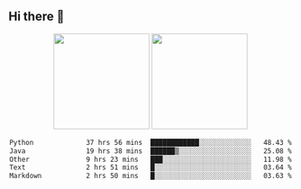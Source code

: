 ## Hi there 👋
<div align="center">
<span>  </span>
<img height="170px" src="https://github-readme-stats.vercel.app/api?username=LZvoid&show_icons=true&count_private==true&v=3" /><span>        </span><img height="170px" src="https://github-readme-stats.vercel.app/api/top-langs/?username=LZvoid&layout=compact&langs_count=8&v=3" />
<span>  </span>
</div>
<div align="center">

<!--START_SECTION:waka-->

```txt
Python             37 hrs 56 mins  ████████████░░░░░░░░░░░░░   48.43 %
Java               19 hrs 38 mins  ██████▒░░░░░░░░░░░░░░░░░░   25.08 %
Other              9 hrs 23 mins   ███░░░░░░░░░░░░░░░░░░░░░░   11.98 %
Text               2 hrs 51 mins   █░░░░░░░░░░░░░░░░░░░░░░░░   03.64 %
Markdown           2 hrs 50 mins   █░░░░░░░░░░░░░░░░░░░░░░░░   03.63 %
```

<!--END_SECTION:waka-->
</div>
